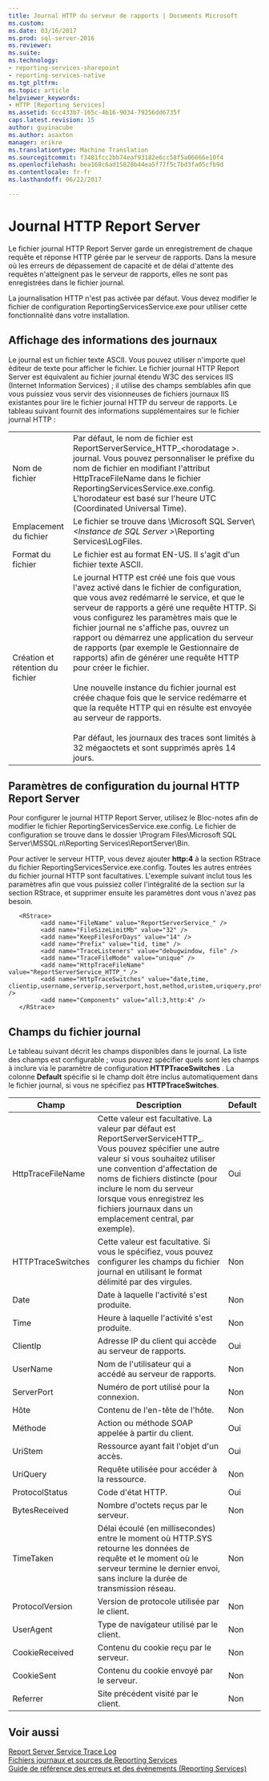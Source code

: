 ```yaml
---
title: Journal HTTP du serveur de rapports | Documents Microsoft
ms.custom: 
ms.date: 03/16/2017
ms.prod: sql-server-2016
ms.reviewer: 
ms.suite: 
ms.technology:
- reporting-services-sharepoint
- reporting-services-native
ms.tgt_pltfrm: 
ms.topic: article
helpviewer_keywords:
- HTTP [Reporting Services]
ms.assetid: 6cc433b7-165c-4b16-9034-79256dd6735f
caps.latest.revision: 15
author: guyinacube
ms.author: asaxton
manager: erikre
ms.translationtype: Machine Translation
ms.sourcegitcommit: f3481fcc2bb74eaf93182e6cc58f5a06666e10f4
ms.openlocfilehash: bea168c6ad15828b44ea5f77f5c7bd3fa05cfb9d
ms.contentlocale: fr-fr
ms.lasthandoff: 06/22/2017

---
```

# <a name="report-server-http-log"></a>Journal HTTP Report Server
  Le fichier journal HTTP Report Server garde un enregistrement de chaque requête et réponse HTTP gérée par le serveur de rapports. Dans la mesure où les erreurs de dépassement de capacité et de délai d'attente des requêtes n'atteignent pas le serveur de rapports, elles ne sont pas enregistrées dans le fichier journal.  
  
 La journalisation HTTP n'est pas activée par défaut. Vous devez modifier le fichier de configuration ReportingServicesService.exe pour utiliser cette fonctionnalité dans votre installation.  
  
## <a name="viewing-log-information"></a>Affichage des informations des journaux  
 Le journal est un fichier texte ASCII. Vous pouvez utiliser n'importe quel éditeur de texte pour afficher le fichier. Le fichier journal HTTP Report Server est équivalent au fichier journal étendu W3C des services IIS (Internet Information Services) ; il utilise des champs semblables afin que vous puissiez vous servir des visionneuses de fichiers journaux IIS existantes pour lire le fichier journal HTTP du serveur de rapports. Le tableau suivant fournit des informations supplémentaires sur le fichier journal HTTP :  
  
|||  
|-|-|  
|Nom de fichier|Par défaut, le nom de fichier est ReportServerService_HTTP_\<horodatage >. journal. Vous pouvez personnaliser le préfixe du nom de fichier en modifiant l'attribut HttpTraceFileName dans le fichier ReportingServicesService.exe.config. L'horodateur est basé sur l'heure UTC (Coordinated Universal Time).|  
|Emplacement du fichier|Le fichier se trouve dans \Microsoft SQL Server\\*\<Instance de SQL Server >*\Reporting Services\LogFiles.|  
|Format du fichier|Le fichier est au format EN-US. Il s'agit d'un fichier texte ASCII.|  
|Création et rétention du fichier|Le journal HTTP est créé une fois que vous l'avez activé dans le fichier de configuration, que vous avez redémarré le service, et que le serveur de rapports a géré une requête HTTP. Si vous configurez les paramètres mais que le fichier journal ne s'affiche pas, ouvrez un rapport ou démarrez une application du serveur de rapports (par exemple le Gestionnaire de rapports) afin de générer une requête HTTP pour créer le fichier.<br /><br /> Une nouvelle instance du fichier journal est créée chaque fois que le service redémarre et que la requête HTTP qui en résulte est envoyée au serveur de rapports.<br /><br /> Par défaut, les journaux des traces sont limités à 32 mégaoctets et sont supprimés après 14 jours.|  
  
## <a name="configuration-settings-for-report-server-http-log"></a>Paramètres de configuration du journal HTTP Report Server  
 Pour configurer le journal HTTP Report Server, utilisez le Bloc-notes afin de modifier le fichier ReportingServicesService.exe.config. Le fichier de configuration se trouve dans le dossier \Program Files\Microsoft SQL Server\MSSQL.n\Reporting Services\ReportServer\Bin.  
  
 Pour activer le serveur HTTP, vous devez ajouter **http:4** à la section RStrace du fichier ReportingServicesService.exe.config. Toutes les autres entrées du fichier journal HTTP sont facultatives. L'exemple suivant inclut tous les paramètres afin que vous puissiez coller l'intégralité de la section sur la section RStrace, et supprimer ensuite les paramètres dont vous n'avez pas besoin.  
  
```  
   <RStrace>  
         <add name="FileName" value="ReportServerService_" />  
         <add name="FileSizeLimitMb" value="32" />  
         <add name="KeepFilesForDays" value="14" />  
         <add name="Prefix" value="tid, time" />  
         <add name="TraceListeners" value="debugwindow, file" />  
         <add name="TraceFileMode" value="unique" />  
         <add name="HttpTraceFileName" value="ReportServerService_HTTP_" />  
         <add name="HttpTraceSwitches" value="date,time, clientip,username,serverip,serverport,host,method,uristem,uriquery,protocolstatus,bytesreceived,timetaken,protocolversion,useragent,cookiereceived,cookiesent,referrer" />  
         <add name="Components" value="all:3,http:4" />  
   </RStrace>  
```  
  
## <a name="log-file-fields"></a>Champs du fichier journal  
 Le tableau suivant décrit les champs disponibles dans le journal. La liste des champs est configurable ; vous pouvez spécifier quels sont les champs à inclure via le paramètre de configuration **HTTPTraceSwitches** . La colonne **Default** spécifie si le champ doit être inclus automatiquement dans le fichier journal, si vous ne spécifiez pas **HTTPTraceSwitches**.  
  
|Champ|Description|Default|  
|-----------|-----------------|-------------|  
|HttpTraceFileName|Cette valeur est facultative. La valeur par défaut est ReportServerServiceHTTP_. Vous pouvez spécifier une autre valeur si vous souhaitez utiliser une convention d'affectation de noms de fichiers distincte (pour inclure le nom du serveur lorsque vous enregistrez les fichiers journaux dans un emplacement central, par exemple).|Oui|  
|HTTPTraceSwitches|Cette valeur est facultative. Si vous le spécifiez, vous pouvez configurer les champs du fichier journal en utilisant le format délimité par des virgules.|Non|  
|Date|Date à laquelle l'activité s'est produite.|Non|  
|Time|Heure à laquelle l'activité s'est produite.|Non|  
|ClientIp|Adresse IP du client qui accède au serveur de rapports.|Oui|  
|UserName|Nom de l'utilisateur qui a accédé au serveur de rapports.|Non|  
|ServerPort|Numéro de port utilisé pour la connexion.|Non|  
|Hôte|Contenu de l'en-tête de l'hôte.|Non|  
|Méthode|Action ou méthode SOAP appelée à partir du client.|Oui|  
|UriStem|Ressource ayant fait l'objet d'un accès.|Oui|  
|UriQuery|Requête utilisée pour accéder à la ressource.|Non|  
|ProtocolStatus|Code d'état HTTP.|Oui|  
|BytesReceived|Nombre d'octets reçus par le serveur.|Non|  
|TimeTaken|Délai écoulé (en millisecondes) entre le moment où HTTP.SYS retourne les données de requête et le moment où le serveur termine le dernier envoi, sans inclure la durée de transmission réseau.|Non|  
|ProtocolVersion|Version de protocole utilisée par le client.|Non|  
|UserAgent|Type de navigateur utilisé par le client.|Non|  
|CookieReceived|Contenu du cookie reçu par le serveur.|Non|  
|CookieSent|Contenu du cookie envoyé par le serveur.|Non|  
|Referrer|Site précédent visité par le client.|Non|  
  
## <a name="see-also"></a>Voir aussi  
 [Report Server Service Trace Log](../../reporting-services/report-server/report-server-service-trace-log.md)   
 [Fichiers journaux et sources de Reporting Services](../../reporting-services/report-server/reporting-services-log-files-and-sources.md)   
 [Guide de référence des erreurs et des événements &#40;Reporting Services&#41;](../../reporting-services/troubleshooting/errors-and-events-reference-reporting-services.md)  
  
  
